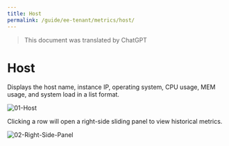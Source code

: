 ```yaml
---
title: Host
permalink: /guide/ee-tenant/metrics/host/
---
```


> This document was translated by ChatGPT

# Host

Displays the host name, instance IP, operating system, CPU usage, MEM usage, and system load in a list format.

![01-Host](https://yunshan-guangzhou.oss-cn-beijing.aliyuncs.com/pub/pic/2023101965310caa83d06.png)

Clicking a row will open a right-side sliding panel to view historical metrics.

![02-Right-Side-Panel](https://yunshan-guangzhou.oss-cn-beijing.aliyuncs.com/pub/pic/2023101965310cab63d91.png)